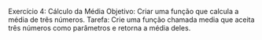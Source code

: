 Exercício 4: Cálculo da Média
Objetivo: Criar uma função que calcula a média de três números.
Tarefa:
Crie uma função chamada media que aceita três números como parâmetros e retorna a média deles.